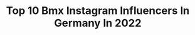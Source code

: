 ---
title: Top 10 Bmx Instagram Influencers In Germany In 2022
description: >-
  Find top bmx Instagram influencers in Germany in 2022. Most popular hashtags: #bmx #bmxlife #bmxstreet #bmxgirl.
platform: Instagram
hits: 52
text_top: Discover the best Instagram accounts on inBeat.
text_bottom: Our database aggregates 52 Instagram influencers like this in Germany for you to work with.
profiles:
  - username: "nadja.pries"
    fullname: >-
      Nadja Pries | Athlete
    bio: >-
      🇩🇪BMX Racer 🎓Psychology 🇧🇷 2016 Olympian • Schamel Meerrettich • NOCCO Athlete • Pure Bicycle Company • Juwelier Winnebeck • Der Goldene Ring e.V.
    location: "Germany"
    followers: 7770
    engagement: 1433
    commentsToLikes: 0.021043
    id: ck5q3an1mk0j60i1196bxnovq
    verified: false
    hashtags: "#bmxracing, #sportmotivation, #fitnessmotivation, #bmx"
  - username: "chrisbmx83"
    fullname: >-
      Chris Böhm
    bio: >-
      BMX SHOW PERFORMER 🏆 Worldrecord Holder 790K Follower on TikTok & Ambassador: @asics @gshockeu @ixs_official @naturenergie @aetztechnik_herz
    location: "Germany"
    followers: 44619
    engagement: 699
    commentsToLikes: 0.041663
    id: ck135f6w414620i19jgx88u8m
    verified: true
    hashtags: "#bmxshow, #creator, #bmx, #cb"
  - username: "connor.stitt"
    fullname: >-
      Connor Stitt | 9 y/o BMX Kid
    bio: >-
      Follow #conndog as he rises in #BMX Brothers: @Catcher.Stitt @fin.stitt Bikes: @collectivebikes @spawncycles *parent managed
    location: "Germany"
    followers: 53588
    engagement: 383
    commentsToLikes: 0.042664
    id: ck5c3ujcr03330i11n0mjpsmx
    verified: false
    hashtags: "#pastranaland, #9yrsold, #daredevilnation, #borntoride"
  - username: "cockmog"
    fullname: >-
      felixdonat
    bio: >-
      go with the flow • Shoutout to | @bsdforever | @traffic.bmx | @kunstformbmxshop | @kashizzle.kshzle | •
    location: "Germany"
    followers: 8493
    engagement: 1583
    commentsToLikes: 0.020585
    id: ck8swixh4e8ra0j785maixzzf
    verified: false
    hashtags: "#vansthecircle, #bmx, #bsdforever, #kunstformbmx"
  - username: "ariana_bmx"
    fullname: >-
      Ariana Left
    bio: >-
      “Ride more bikes and eat more plants.”🌱 #bmxgirl 🚲 - 2nd page @_ariana_fitness - @mario.left ♥️ #teamleft - @ablueh @tokyotimeuk
    location: "Germany"
    followers: 11093
    engagement: 1649
    commentsToLikes: 0.016308
    id: ckaov9ae43l9n0i78g4b5436t
    verified: false
    hashtags: "#bmxforfun, #vansgirls, #bmxgirl, #bmxcologne"
  - username: "sikharin_bmx"
    fullname: >-
      𝐒𝐈𝐊𝐇𝐀𝐑𝐈𝐍 𝐒𝐔𝐏𝐀𝐍𝐌𝐀𝐑𝐓
    bio: >-
      20/DD/THAI/GER⚡️ CASBMX🙏🏾 #sibmxfamily • @sibmxdistro • @wethepeoplebmx || @odysseybmx || @odi_bmx ✖️⬇️🎥 EDIT: „LIFT OFF“⬇️✖️
    location: "Germany"
    followers: 7056
    engagement: 4987
    commentsToLikes: 0.015193
    id: ck5q6ubjbyue50i11ux1ostgw
    verified: false
    hashtags: "#clietus, #dresden, #bmxpark, #ca"
  - username: "lara_lessmann"
    fullname: >-
      Lara Lessmann
    bio: >-
      BMX athlete🚲🌞🌴 follow your dreams ☾ | Germany 🇩🇪 20yo @redbullgermany @ichbindeinauto @iriedailyberlin @kunstformbmxshop @ridetsg @totalbmx
    location: "Germany"
    followers: 37213
    engagement: 942
    commentsToLikes: 0.008339
    id: ck0u8lcq07mx10i19iize428i
    verified: false
    hashtags: "#bmx, #summer, #bmxgirl, #bmxlife"
  - username: "lennoxzimmermannbmx"
    fullname: >-
      Lennox Zimmermann
    bio: >-
      Bmx🚲 Germany🇩🇪 13 years🤘🏼 📩 zimmermann.lennox@live.de Account previously managed by Dad
    location: "Germany"
    followers: 26091
    engagement: 1201
    commentsToLikes: 0.008197
    id: ck15uadwmm79n0i19yc4tbw7y
    verified: false
    hashtags: "#wethepeople, #gopro, #myvans, #bmx"
  - username: "robinkachfibmx"
    fullname: >-
      Robin Kachfi
    bio: >-
      𝕷𝖎𝖛𝖊 𝖑𝖎𝖋𝖊 🚲🎥✈📷🌍 BMX | Video Producer My other Acc @kashvisuals 📧 robinkachfi@rocketmail.com @kunstformbmxshop @the_herbalist_cbd ⬇️NEW VIDEO⬇️
    location: "Germany"
    followers: 10170
    engagement: 1385
    commentsToLikes: 0.008163
    id: ck6u6rajfh9fu0j71hy7fst4m
    verified: false
    hashtags: "#bmxlife, #bmxstreet, #nosemanual, #bmxbike"
  - username: "smilesridesbikes"
    fullname: >-
      Miguel Smiley
    bio: >-
      BMXer 🤍🌟 @subrosabrand @theshadowconspiracy @kunstformbmxshop @unitybmx @homeboy.official @heimwaertstattoocollective 🏴‍☠️🏁🏴‍☠️🏁 ⬇️
    location: "Germany"
    followers: 20202
    engagement: 721
    commentsToLikes: 0.012457
    id: ck0ucgd74gooj0i19x155nhqj
    verified: false
    hashtags: "#bmx, #reels"
---